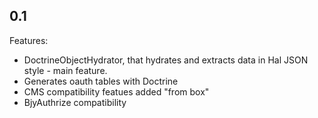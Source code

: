 ## 0.1

Features:

  - DoctrineObjectHydrator, that hydrates and extracts data in Hal JSON style - main feature.
  - Generates oauth tables with Doctrine
  - CMS compatibility featues added "from box"
  - BjyAuthrize compatibility